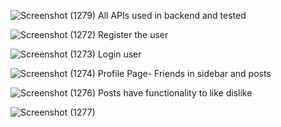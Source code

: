 ![Screenshot (1279)](https://user-images.githubusercontent.com/92312146/207511510-79b01443-6f45-4d7c-8515-a11d55f2d53b.png)
All APIs used in backend and tested

![Screenshot (1272)](https://user-images.githubusercontent.com/92312146/207511403-cdc5cb3f-8844-43ec-bb4b-2233bb829c39.png)
Register the user

![Screenshot (1273)](https://user-images.githubusercontent.com/92312146/207511415-73555c83-706f-4c33-b1fa-aa73e8458ec4.png)
Login user

![Screenshot (1274)](https://user-images.githubusercontent.com/92312146/207511425-7b4da5cc-efab-49e6-876c-e7f06523fa15.png)
Profile Page- Friends in sidebar and posts

![Screenshot (1276)](https://user-images.githubusercontent.com/92312146/207511482-167702a5-6f38-446d-a953-f89d3bae3f5e.png)
Posts have functionality to like dislike 


![Screenshot (1277)](https://user-images.githubusercontent.com/92312146/207511498-ab49904f-48c1-4cf5-8f3b-c557eea731c8.png)

